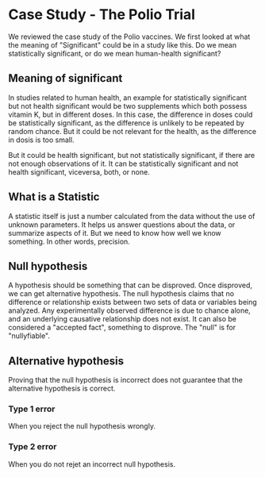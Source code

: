 # Case Study - The Polio Trial
We reviewed the case study of the Polio vaccines. 
We first looked at what the meaning of "Significant" could be in a study like this. 
Do we mean statistically significant, or do we mean human-health significant? 
## Meaning of significant
In studies related to human health, an example for statistically significant but not health significant would be two supplements which both possess 
vitamin K, but in different doses. In this case, the difference in doses could be statistically significant, as the difference is unlikely to be repeated by random chance. But it could be not relevant for the health, as the difference in dosis is too small. 

But it could be health significant, but not statistically significant, if there are not enough observations of it. 
It can be statistically significant and not health significant, viceversa, both, or none. 

## What is a Statistic
A statistic itself is just a number calculated from the data without the use of unknown parameters. It helps us answer questions about the data, or summarize aspects of it. But we need to know how well we know something. In other words, precision. 

## Null hypothesis
A hypothesis should be something that can be disproved. Once disproved, we can get alternative hypothesis. The null hypothesis claims that no difference or relationship exists between two sets of data or variables being analyzed. Any experimentally observed difference is due to chance alone, and an underlying causative relationship does not exist. 
It can also be considered a "accepted fact", something to disprove. The "null" is for "nullyfiable". 

## Alternative hypothesis
Proving that the null hypothesis is incorrect does not guarantee that the alternative hypothesis is correct. 


### Type 1 error
When you reject the null hypothesis wrongly. 

### Type 2 error
When you do not rejet an incorrect null hypothesis. 
